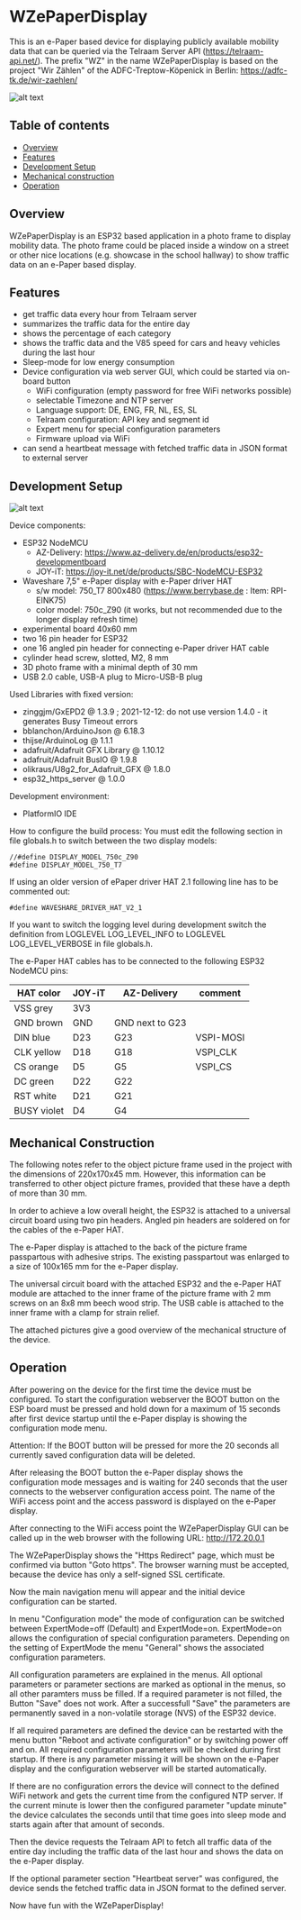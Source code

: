 # WZePaperDisplay
This is an e-Paper based device for displaying publicly available mobility data that can be queried via the Telraam Server API (https://telraam-api.net/). The prefix "WZ" in the name WZePaperDisplay is based on the project "Wir Zählen" of the ADFC-Treptow-Köpenick in Berlin:  https://adfc-tk.de/wir-zaehlen/

![alt text](https://github.com/CargoBikoMeter/WZePaperDisplay/blob/main/images/WZePaperDisplay-ENG-Front.jpg)

## Table of contents
* [Overview](#overview)
* [Features](#features)
* [Development Setup](#development-setup)
* [Mechanical construction](#mechanical-construction)
* [Operation](#operation)

## Overview
WZePaperDisplay is an ESP32 based application in a photo frame to display mobility data. The photo frame  could be placed inside a window on a street or other nice locations (e.g. showcase in the school hallway) to show traffic data on an e-Paper based display. 

## Features
 * get traffic data every hour from Telraam server
  * summarizes the traffic data for the entire day
  * shows the percentage of each category
  * shows the traffic data and the V85 speed for cars and heavy vehicles during the last hour
 * Sleep-mode for low energy consumption
 * Device configuration via web server GUI, which could be started via on-board button
   * WiFi configuration (empty password for free WiFi networks possible)
   * selectable Timezone and NTP server
   * Language support: DE, ENG, FR, NL, ES, SL
   * Telraam configuration: API key and segment id
   * Expert menu for special configuration parameters 
   * Firmware upload via WiFi
 * can send a heartbeat message with fetched traffic data in JSON format to external server


## Development Setup
![alt text](https://github.com/CargoBikoMeter/WZePaperDisplay/blob/main/images/WZePaperDisplay-Back.jpg)

Device components:
 * ESP32 NodeMCU
   * AZ-Delivery: https://www.az-delivery.de/en/products/esp32-developmentboard
   * JOY-iT: https://joy-it.net/de/products/SBC-NodeMCU-ESP32
 * Waveshare 7,5" e-Paper display with e-Paper driver HAT
   * s/w model: 750_T7 800x480  (https://www.berrybase.de : Item: RPI-EINK75)
   * color model: 750c_Z90 (it works, but not recommended due to the longer display refresh time)
 * experimental board 40x60 mm 
 * two 16 pin header for ESP32
 * one 16 angled pin header for connecting e-Paper driver HAT cable
 * cylinder head screw, slotted, M2, 8 mm
 * 3D photo frame with a minimal depth of 30 mm
 * USB 2.0 cable, USB-A plug to Micro-USB-B plug

Used Libraries with fixed version:
 * zinggjm/GxEPD2 @ 1.3.9  ; 2021-12-12: do not use version 1.4.0 - it generates Busy Timeout errors
 * bblanchon/ArduinoJson @ 6.18.3
 * thijse/ArduinoLog @ 1.1.1
 * adafruit/Adafruit GFX Library @ 1.10.12
 * adafruit/Adafruit BusIO @ 1.9.8
 * olikraus/U8g2_for_Adafruit_GFX @ 1.8.0
 * esp32_https_server @ 1.0.0

Development environment:
 * PlatformIO IDE
 
How to configure the build process:
You must edit the following section in file globals.h to switch between the two display models:
```
//#define DISPLAY_MODEL_750c_Z90
#define DISPLAY_MODEL_750_T7
```
If using an older version of ePaper driver HAT 2.1 following line has to be commented out:
```
#define WAVESHARE_DRIVER_HAT_V2_1 
```

If you want to switch the logging level during development switch the definition from LOGLEVEL LOG_LEVEL_INFO to LOGLEVEL LOG_LEVEL_VERBOSE in file globals.h.

The e-Paper HAT cables has to be connected to the following ESP32 NodeMCU pins:

| HAT  color  |   JOY-iT  |   AZ-Delivery    |   comment
|-------------|-----------|------------------|---------------
| VSS  grey   |    3V3    |
| GND  brown  |    GND    |  GND next to G23 |
| DIN  blue   |    D23    |  G23             |  VSPI-MOSI
| CLK  yellow |    D18    |  G18             |  VSPI_CLK
| CS   orange |    D5     |  G5              |  VSPI_CS
| DC   green  |    D22    |  G22             |
| RST  white  |    D21    |  G21             |
| BUSY violet |    D4     |  G4              |


## Mechanical Construction
The following notes refer to the object picture frame used in the project with the dimensions of 220x170x45 mm. However, this information can be transferred to other object picture frames, provided that these have a depth of more than 30 mm.

In order to achieve a low overall height, the ESP32 is attached to a universal circuit board using two pin headers. Angled pin headers are soldered on for the cables of the e-Paper HAT.

The e-Paper display is attached to the back of the picture frame passpartous with adhesive strips. The existing passpartout was enlarged to a size of 100x165 mm for the e-Paper display. 

The universal circuit board with the attached ESP32 and the e-Paper HAT module are attached to the inner frame of the picture frame with 2 mm screws on an 8x8 mm beech wood strip. The USB cable is attached to the inner frame with a clamp for strain relief.

The attached pictures give a good overview of the mechanical structure of the device.


## Operation
After powering on the device for the first time the device must be configured. To start the configuration webserver the BOOT button on the ESP board must be pressed and hold down for a maximum of 15 seconds after first device startup until the e-Paper display is showing the configuration mode menu.

Attention: If the BOOT button will be pressed for more the 20 seconds all currently saved configuration data will be deleted.

After releasing the BOOT button the e-Paper display shows the configuration mode messages and is waiting for 240 seconds that the user connects to the webserver configuration access point. The name of the WiFi access point and the access password is displayed on the e-Paper display.

After connecting to the WiFi access point the WZePaperDisplay GUI can be called up in the web browser with the following URL: http://172.20.0.1

The WZePaperDisplay shows the "Https Redirect" page, which must be confirmed via button "Goto https". The browser warning must be accepted, because the device has only a self-signed SSL certificate.

Now the main navigation menu will appear and the initial device configuration can be started.

In menu "Configuration mode" the mode of configuration can be switched between ExpertMode=off (Default) and ExpertMode=on. ExpertMode=on allows the configuration of special configuration parameters. Depending on the setting of ExpertMode the menu "General" shows the associated configuration parameters. 

All configuration parameters are explained in the menus. All optional parameters or parameter sections are marked as optional in the menus, so all other paramters muss be filled. If a required parameter is not filled, the Button "Save" does not work. After a successfull "Save" the parameters are permanently saved in a non-volatile storage (NVS) of the ESP32 device.

If all required parameters are defined the device can be restarted with the menu button "Reboot and activate configuration" or by switching power off and on. All required configuration parameters will be checked during first startup. If there is any parameter missing it will be shown on the e-Paper display and the configuration webserver will be started automatically.

If there are no configuration errors the device will connect to the defined WiFi network and gets the current time from the configured NTP server. If the current minute is lower then the configured parameter "update minute" the device calculates the seconds until that time goes into sleep mode and starts again after that amount of seconds.

Then the device requests the Telraam API to fetch all traffic data of the entire day including the traffic data of the last hour and shows the data on the e-Paper display.

If the optional parameter section "Heartbeat server" was configured, the device sends the fetched traffic data in JSON format to the defined server.


Now have fun with the WZePaperDisplay!
